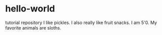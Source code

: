 # hello-world
tutorial repository
I like pickles. I also really like fruit snacks.
I am 5'0. 
My favorite animals are sloths.
